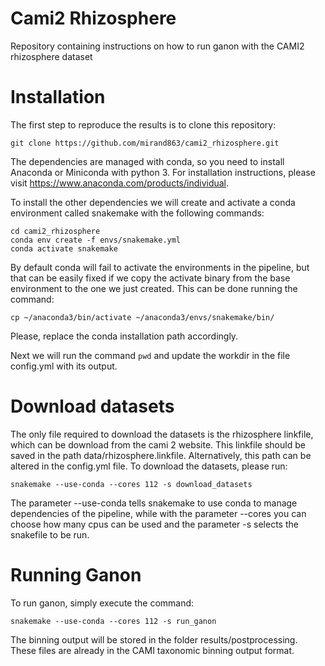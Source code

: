 # Cami2 Rhizosphere
Repository containing instructions on how to run ganon with the CAMI2 rhizosphere dataset

# Installation
The first step to reproduce the results is to clone this repository:

`git clone https://github.com/mirand863/cami2_rhizosphere.git`

The dependencies are managed with conda, so you need to install Anaconda or Miniconda with python 3. For installation instructions, please visit https://www.anaconda.com/products/individual.

To install the other dependencies we will create and activate a conda environment called snakemake with the following commands:

```
cd cami2_rhizosphere
conda env create -f envs/snakemake.yml
conda activate snakemake
```

By default conda will fail to activate the environments in the pipeline, but that can be easily fixed if we copy the activate binary from the base environment to the one we just created. This can be done running the command:

```
cp ~/anaconda3/bin/activate ~/anaconda3/envs/snakemake/bin/
```

Please, replace the conda installation path accordingly.

Next we will run the command `pwd` and update the workdir in the file config.yml with its output.

# Download datasets

The only file required to download the datasets is the rhizosphere linkfile, which can be download from the cami 2 website. This linkfile should be saved in the path data/rhizosphere.linkfile. Alternatively, this path can be altered in the config.yml file. To download the datasets, please run:

`snakemake --use-conda --cores 112 -s download_datasets`

The parameter --use-conda tells snakemake to use conda to manage dependencies of the pipeline, while with the parameter --cores you can choose how many cpus can be used and the parameter -s selects the snakefile to be run.

# Running Ganon

To run ganon, simply execute the command:

`snakemake --use-conda --cores 112 -s run_ganon`

The binning output will be stored in the folder results/postprocessing. These files are already in the CAMI taxonomic binning output format.

